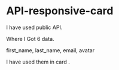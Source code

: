# API-responsive-card

I have used public API.

Where I Got 6 data.

first_name, last_name, email, avatar

I have used them in card .
